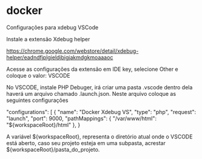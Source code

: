 # docker
Configurações para xdebug VSCode

Instale a extensão Xdebug helper

https://chrome.google.com/webstore/detail/xdebug-helper/eadndfjplgieldjbigjakmdgkmoaaaoc

Acesse as configurações da extensão em IDE key, selecione Other e coloque o valor: VSCODE

No VSCODE, instale PHP Debuger, irá criar uma pasta .vscode dentro dela haverá um arquivo chamado .launch.json. Neste arquivo coloque as seguintes configurações

"configurations": [
    {
        "name": "Docker Xdebug VS",
        "type": "php",
        "request": "launch",
        "port": 9000,
        "pathMappings": {
            "/var/www/html": "${workspaceRoot}/html"
        },
    }

A variável ${workspaceRoot}, representa o diretório atual onde o VSCODE está aberto, caso seu projeto esteja em uma subpasta, acrestar ${workspaceRoot}/pasta_do_projeto.